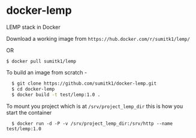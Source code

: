 # docker-lemp
LEMP stack in Docker

Download a working image from ```https://hub.docker.com/r/sumitk1/lemp/```

OR

```$ docker pull sumitk1/lemp```

To build an image from scratch - 
```bash
  $ git clone https://github.com/sumitk1/docker-lemp.git
  $ cd docker-lemp
  $ docker build -t test/lemp:1.0 . 
```
To mount you project which is at `/srv/project_lemp_dir` this is how you start the container
```
  $ docker run -d -P -v /srv/project_lemp_dir:/srv/http --name  test/lemp:1.0
```

